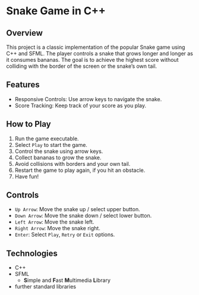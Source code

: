 # Snake Game in C++

## Overview
This project is a classic implementation of the popular Snake game using C++ and SFML. 
The player controls a snake that grows longer and longer as it consumes bananas. 
The goal is to achieve the highest score without colliding with the border of the screen or the snake’s own tail.

## Features
- Responsive Controls: Use arrow keys to navigate the snake.
- Score Tracking: Keep track of your score as you play.

## How to Play
1. Run the game executable.
2. Select `Play` to start the game.
3. Control the snake using arrow keys.
4. Collect bananas to grow the snake.
5. Avoid collisions with borders and your own tail.
6. Restart the game to play again, if you hit an obstacle.
7. Have fun!

## Controls
- `Up Arrow`: Move the snake up / select upper button.
- `Down Arrow`: Move the snake down / select lower button.
- `Left Arrow`: Move the snake left.
- `Right Arrow`: Move the snake right.
- `Enter`: Select `Play`, `Retry` or `Exit` options.

## Technologies
- C++
- SFML
  - **S**imple and **F**ast **M**ultimedia **L**ibrary
- further standard libraries